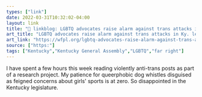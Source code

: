 ```yaml
---
types: ["link"]
date: 2022-03-31T10:32:02-04:00
layout: link
title: "🔗 linkblog: LGBTQ advocates raise alarm against trans attacks in Ky. legislature – 89.3 WFPL News Louisville'"
art_title: "LGBTQ advocates raise alarm against trans attacks in Ky. legislature – 89.3 WFPL News Louisville"
art_link: "https://wfpl.org/lgbtq-advocates-raise-alarm-against-trans-attacks-in-ky-legislature/"
source: ["https:"]
tags: ["Kentucky","Kentucky General Assembly","LGBTQ","far right"]
---
```

I have spent a few hours this week reading violently anti-trans posts as part of a research project. My patience for queerphobic dog whistles disguised as feigned concerns about girls' sports is at zero. So disappointed in the Kentucky legislature.
